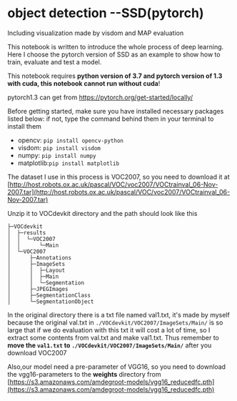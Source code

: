 # object detection --SSD(pytorch)
Including visualization made by visdom and MAP evaluation 

This notebook is written to introduce the whole process of deep learning. Here I choose the pytorch version of SSD as an example to show how to train, evaluate and test a model.

This notebook requires **python version of 3.7 and pytorch version of 1.3 with cuda, this notebook cannot run without cuda**!

pytorch1.3 can get from https://pytorch.org/get-started/locally/

Before getting started, make sure you have installed necessary packages listed below: if not, type the command behind them in your terminal to install them                 

 - opencv: `pip install opencv-python`
 - visdom: `pip install visdom`
 - numpy: `pip install numpy`
 - matplotlib:`pip install matplotlib`

The dataset I use in this process is VOC2007, so you need to download it at [http://host.robots.ox.ac.uk/pascal/VOC/voc2007/VOCtrainval_06-Nov-2007.tar](http://host.robots.ox.ac.uk/pascal/VOC/voc2007/VOCtrainval_06-Nov-2007.tar)

Unzip it to VOCdevkit directory and the path should look like this
```
├─VOCdevkit
│  ├─results
│  │  └─VOC2007
│  │      └─Main
│  └─VOC2007
│      ├─Annotations
│      ├─ImageSets
│      │  ├─Layout
│      │  ├─Main
│      │  └─Segmentation
│      ├─JPEGImages
│      ├─SegmentationClass
│      └─SegmentationObject
```
In the original directory there is a txt file named val1.txt, it's made by myself because the original val.txt in `./VOCdevkit/VOC2007/ImageSets/Main/` is so large that if we do evaluation with this txt it will cost a lot of time, so I extract some contents from val.txt and make val1.txt. Thus remember to
**move the `val1.txt` to `./VOCdevkit/VOC2007/ImageSets/Main/`** after you download VOC2007 

Also,our model need a pre-parameter of VGG16, so you need to download the vgg16-parameters to the **weights** directory from [https://s3.amazonaws.com/amdegroot-models/vgg16_reducedfc.pth](https://s3.amazonaws.com/amdegroot-models/vgg16_reducedfc.pth)
